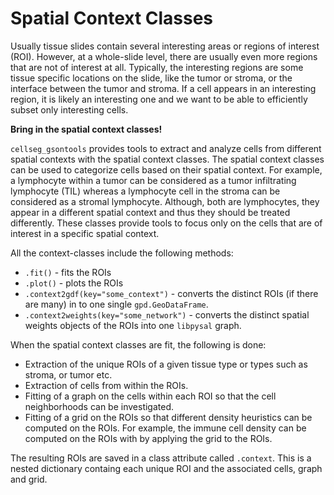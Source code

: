 # Spatial Context Classes

Usually tissue slides contain several interesting areas or regions of interest (ROI).
However, at a whole-slide level, there are usually even more regions that are not of interest at all. Typically, the interesting regions are some tissue specific locations on the slide, like the tumor or stroma, or the interface between the tumor and stroma. If a cell appears in an interesting region, it is likely an interesting one and we want to be able to efficiently subset only interesting cells.

**Bring in the spatial context classes!**

`cellseg_gsontools` provides tools to extract and analyze cells from different spatial contexts with the spatial context classes. The spatial context classes can be used to categorize cells based on their spatial context. For example, a lymphocyte within a tumor can be considered as a tumor infiltrating lymphocyte (TIL) whereas a lymphocyte cell in the stroma can be considered as a stromal lymphocyte. Although, both are lymphocytes, they appear in a different spatial context and thus they should be treated differently. These classes provide tools to focus only on the cells that are of interest in a specific spatial context.

All the context-classes include the following methods:

- `.fit()` - fits the ROIs
- `.plot()` - plots the ROIs
- `.context2gdf(key="some_context")` - converts the distinct ROIs (if there are many) in
  to one single `gpd.GeoDataFrame`.
- `.context2weights(key="some_network")` - converts the distinct spatial
  weights objects of the ROIs into one `libpysal` graph.

When the spatial context classes are fit, the following is done:

- Extraction of the unique ROIs of a given tissue type or types such as stroma, or tumor etc.
- Extraction of cells from within the ROIs.
- Fitting of a graph on the cells within each ROI so that the cell neighborhoods can be investigated.
- Fitting of a grid on the ROIs so that different density heuristics can be computed on the ROIs. For example, the immune cell density can be computed on the ROIs with by applying the grid to the ROIs.

The resulting ROIs are saved in a class attribute called `.context`. This is a nested dictionary containg each unique ROI and the associated cells, graph and grid.
